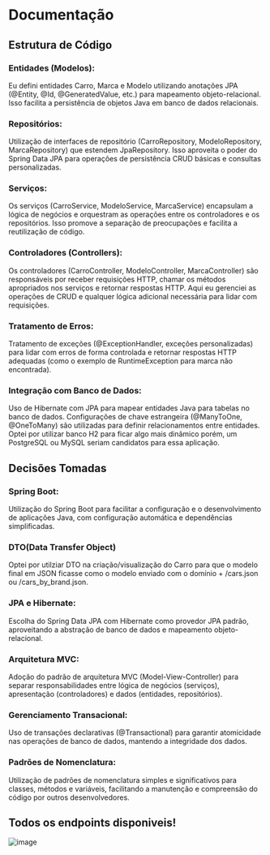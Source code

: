# Documentação

## Estrutura de Código 

### Entidades (Modelos):
Eu defini entidades Carro, Marca e Modelo utilizando anotações JPA (@Entity, @Id, @GeneratedValue, etc.) para mapeamento objeto-relacional. Isso facilita a persistência de objetos Java em banco de dados relacionais. 

### Repositórios:
Utilização de interfaces de repositório (CarroRepository, ModeloRepository, MarcaRepository) que estendem JpaRepository. Isso aproveita o poder do Spring Data JPA para operações de persistência CRUD básicas e consultas personalizadas. 

### Serviços: 
Os serviços (CarroService, ModeloService, MarcaService) encapsulam a lógica de negócios e orquestram as operações entre os controladores e os repositórios. Isso promove a separação de preocupações e facilita a reutilização de código. 

### Controladores (Controllers): 
Os controladores (CarroController, ModeloController, MarcaController) são responsáveis por receber requisições HTTP, chamar os métodos apropriados nos serviços e retornar respostas HTTP. Aqui eu gerenciei as operações de CRUD e qualquer lógica adicional necessária para lidar com requisições. 

### Tratamento de Erros:
Tratamento de exceções (@ExceptionHandler, exceções personalizadas)  para lidar com erros de forma controlada e retornar respostas HTTP adequadas (como o exemplo de RuntimeException para marca não encontrada).

### Integração com Banco de Dados: 
Uso de Hibernate com JPA para mapear entidades Java para tabelas no banco de dados. Configurações de chave estrangeira (@ManyToOne, @OneToMany) são utilizadas para definir relacionamentos entre entidades. 
Optei por utilizar banco H2 para ficar algo mais dinâmico porém, um PostgreSQL ou MySQL seriam candidatos para essa aplicação.

## Decisões Tomadas 

### Spring Boot: 
Utilização do Spring Boot para facilitar a configuração e o desenvolvimento de aplicações Java, com configuração automática e dependências simplificadas.

### DTO(Data Transfer Object)
Optei por utilziar DTO na criação/visualização do Carro para que o modelo final em JSON ficasse como o modelo enviado com o domínio + /cars.json ou /cars_by_brand.json.

### JPA e Hibernate: 
Escolha do Spring Data JPA com Hibernate como provedor JPA padrão, aproveitando a abstração de banco de dados e mapeamento objeto-relacional.

### Arquitetura MVC: 
Adoção do padrão de arquitetura MVC (Model-View-Controller) para separar responsabilidades entre lógica de negócios (serviços), apresentação (controladores) e dados (entidades, repositórios).

### Gerenciamento Transacional: 
Uso de transações declarativas (@Transactional) para garantir atomicidade nas operações de banco de dados, mantendo a integridade dos dados.

### Padrões de Nomenclatura: 
Utilização de padrões de nomenclatura simples e significativos para classes, métodos e variáveis, facilitando a manutenção e compreensão do código por outros desenvolvedores.

## Todos os endpoints disponiveis! 

![image](https://github.com/gdssvpp/WSWork---Java/assets/92610124/db859a69-b161-4168-a2d9-c6af475cceff)
